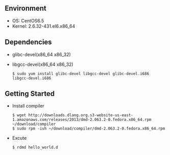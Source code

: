 ## Environment
* OS: CentOS6.5
* Kernel: 2.6.32-431.el6.x86_64

## Dependencies
* glibc-devel(x86_64 x86_32)
* libgcc-devel(x86_64 x86_32)

    ```
    $ sudo yum install glibc-devel libgcc-devel glibc-devel.i686 libgcc-devel.i686
    ```

## Getting Started
* Install compiler

    ```
    $ wget http://downloads.dlang.org.s3-website-us-east-1.amazonaws.com/releases/2013/dmd-2.063.2-0.fedora.x86_64.rpm ~/download/compiler
    $ sudo rpm -ivh ~/download/compiler/dmd-2.063.2-0.fedora.x86_64.rpm
    ```

* Excute

    ```
    $ rdmd hello_world.d
    ```

